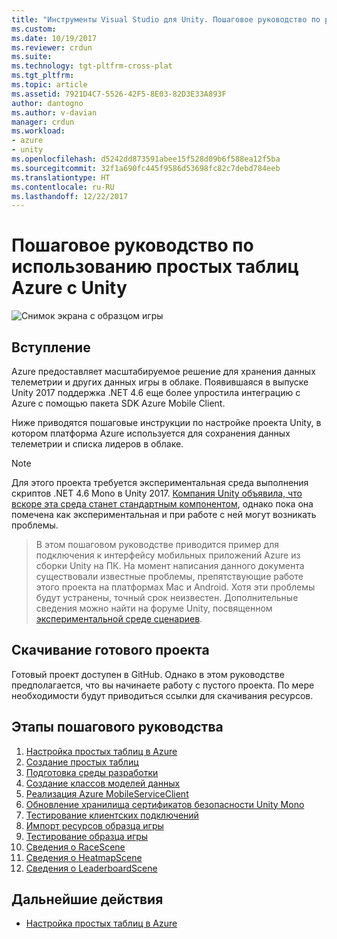```yaml
---
title: "Инструменты Visual Studio для Unity. Пошаговое руководство по работе с Azure | Документы Майкрософт"
ms.custom: 
ms.date: 10/19/2017
ms.reviewer: crdun
ms.suite: 
ms.technology: tgt-pltfrm-cross-plat
ms.tgt_pltfrm: 
ms.topic: article
ms.assetid: 7921D4C7-5526-42F5-8E03-82D3E33A893F
author: dantogno
ms.author: v-davian
manager: crdun
ms.workload:
- azure
- unity
ms.openlocfilehash: d5242dd873591abee15f528d09b6f588ea12f5ba
ms.sourcegitcommit: 32f1a690fc445f9586d53698fc82c7debd784eeb
ms.translationtype: HT
ms.contentlocale: ru-RU
ms.lasthandoff: 12/22/2017
---
```

# <a name="using-azure-easy-tables-with-unity-walkthrough"></a>Пошаговое руководство по использованию простых таблиц Azure с Unity

![Снимок экрана с образцом игры](media/vstu_azure-test-sample-game-image2.png)

## <a name="introduction"></a>Вступление

Azure предоставляет масштабируемое решение для хранения данных телеметрии и других данных игры в облаке. Появившаяся в выпуске Unity 2017 поддержка .NET 4.6 еще более упростила интеграцию с Azure с помощью пакета SDK Azure Mobile Client.

Ниже приводятся пошаговые инструкции по настройке проекта Unity, в котором платформа Azure используется для сохранения данных телеметрии и списка лидеров в облаке.

> [!NOTE]
> Для этого проекта требуется экспериментальная среда выполнения скриптов .NET 4.6 Mono в Unity 2017. [Компания Unity объявила, что вскоре эта среда станет стандартным компонентом](https://forum.unity3d.com/threads/future-plans-for-the-mono-runtime-upgrade.464327/), однако пока она помечена как экспериментальная и при работе с ней могут возникать проблемы.

> В этом пошаговом руководстве приводится пример для подключения к интерфейсу мобильных приложений Azure из сборки Unity на ПК. На момент написания данного документа существовали известные проблемы, препятствующие работе этого проекта на платформах Mac и Android. Хотя эти проблемы будут устранены, точный срок неизвестен. Дополнительные сведения можно найти на форуме Unity, посвященном [экспериментальной среде сценариев](https://forum.unity3d.com/forums/experimental-scripting-previews.107/).

## <a name="download-the-completed-project"></a>Скачивание готового проекта

Готовый проект доступен в GitHub. Однако в этом руководстве предполагается, что вы начинаете работу с пустого проекта. По мере необходимости будут приводиться ссылки для скачивания ресурсов.

## <a name="walkthrough-steps"></a>Этапы пошагового руководства

1. [Настройка простых таблиц в Azure](visual-studio-tools-for-unity-azure-configure.md)
2. [Создание простых таблиц](visual-studio-tools-for-unity-azure-setup.md)
3. [Подготовка среды разработки](visual-studio-tools-for-unity-azure-prepare.md)
4. [Создание классов моделей данных](visual-studio-tools-for-unity-azure-data.md)
5. [Реализация Azure MobileServiceClient](visual-studio-tools-for-unity-azure-mobile-client.md)
6. [Обновление хранилища сертификатов безопасности Unity Mono](visual-studio-tools-for-unity-azure-security.md)
7. [Тестирование клиентских подключений](visual-studio-tools-for-unity-azure-connection.md)
7. [Импорт ресурсов образца игры](visual-studio-tools-for-unity-azure-game-assets.md)
8. [Тестирование образца игры](visual-studio-tools-for-unity-azure-game.md)
9. [Сведения о RaceScene](visual-studio-tools-for-unity-azure-racescene.md)
10. [Сведения о HeatmapScene](visual-studio-tools-for-unity-azure-heatmapscene.md)
11. [Сведения о LeaderboardScene](visual-studio-tools-for-unity-azure-leaderboardscene.md)


## <a name="next-step"></a>Дальнейшие действия
* [Настройка простых таблиц в Azure](visual-studio-tools-for-unity-azure-configure.md)
